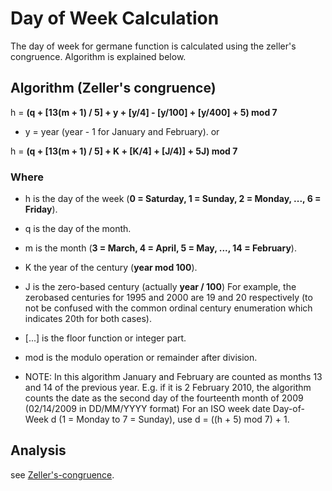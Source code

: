 # Day of Week Calculation

The day of week for germane function is calculated using the zeller's congruence. Algorithm is explained below.

## Algorithm (Zeller's congruence)

h = **(q + [13(m + 1) / 5] + y + [y/4] - [y/100] + [y/400] + 5) mod 7**

- y = year (year - 1 for January and February).
  or

h = **(q + [13(m + 1) / 5] + K + [K/4] + [J/4)] + 5J) mod 7**

### Where

- h is the day of the week (**0 = Saturday, 1 = Sunday, 2 = Monday, ..., 6 = Friday**).
- q is the day of the month.
- m is the month (**3 = March, 4 = April, 5 = May, ..., 14 = February**).
- K the year of the century (**year mod 100**).
- J is the zero-based century (actually **year / 100**) For example, the zerobased centuries for 1995 and 2000 are 19 and 20 respectively (to not be confused with the common ordinal century enumeration which indicates 20th for both cases).
- [...] is the floor function or integer part.
- mod is the modulo operation or remainder after division.

- NOTE:
  In this algorithm January and February are counted as months 13 and 14
  of the previous year. E.g. if it is 2 February 2010, the algorithm counts the date as the second day of the fourteenth month of 2009 (02/14/2009 in DD/MM/YYYY format)
  For an ISO week date Day-of-Week d (1 = Monday to 7 = Sunday), use
  d = ((h + 5) mod 7) + 1.

## Analysis

see [Zeller's-congruence](https://en.m.wikipedia.org/wiki/Zeller%27s_congruence).
